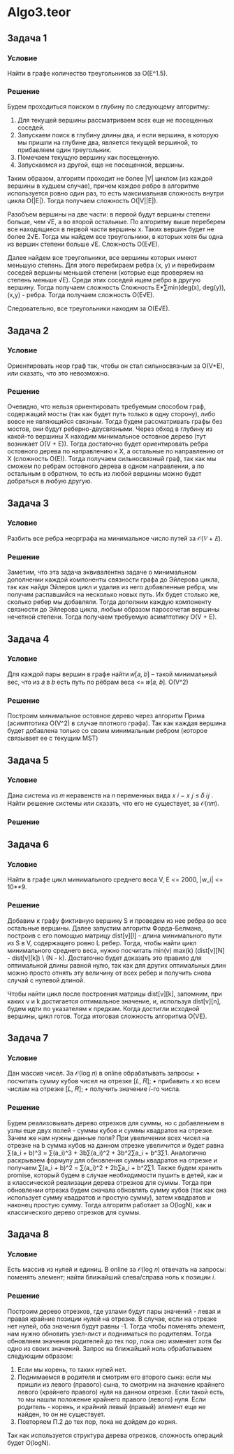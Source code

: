 # Algo3.teor

## Задача 1
### Условие
Найти в графе количество треугольников за O(E^1.5).
### Решение
Будем проходиться поиском в глубину по следующему алгоритму:
1) Для текущей вершины рассматриваем всех еще не посещенных соседей.
2) Запускаем поиск в глубину длины два, и если вершина, в которую мы пришли на глубине два, является текущей вершиной, то прибавляем один треугольник.
3) Помечаем текущую вершину как посещенную.
4) Запускаемся из другой, еще не посещенной, вершины.

Таким образом, алгоритм проходит не более |V| циклом (из каждой вершины в худшем случае), причем каждое ребро в алгоритме используется ровно один раз, то есть максимальная сложность внутри цикла O(|E|). Тогда получаем сложность O(|V||E|).

Разобъем вершины на две части: в первой будут вершины степени больше, чем √E, а во второй остальные. По алгоритму выше переберем все находящиеся в первой части вершины x. Таких вершин будет не более 2√E. Тогда мы найдем все треугольники, в которых хотя бы одна из вершин степени больше √E. Сложность O(E√E).

Далее найдем все треугольники, все вершины которых имеют меньшую степень. Для этого перебираем ребра (x, y) и перебираем соседей вершины меньшей степени (которые еще проверяем на степень меньше √E). Среди этих соседей ищем ребро в другую вершину. Тогда получаем сложность Сложность E*∑min(deg(x), deg(y)), (x,y) - ребра. Тогда получаем сложность O(E√E).

Следовательно, все треугольники находим за O(E√E).

## Задача 2
### Условие
Ориентировать неор граф так, чтобы он стал сильносвязным за O(V+E), или сказать, что это невозможно.
### Решение
Очевидно, что нельзя ориентировать требуемым способом граф, содержащий мосты (так как будет путь только в одну сторону), либо вовсе не являющийся связным. Тогда будем рассматривать графы без мостов, они будут реберно-двусвязными. Через обход в глубину из какой-то вершины X находим минимальное остовное дерево (тут возникает O(V + E)). Тогда достаточно будет ориентировать ребра остовного дерева по направлению к X, а остальные по направлению от X (сложность O(E)). Тогда получаем сильносвязный граф, так как мы сможем по ребрам остовного дерева в одном направлении, а по остальным в обратном, то есть из любой вершины можно будет добраться в любую другую.

## Задача 3
### Условие
Разбить все ребра неорграфа на минимальное число путей за 𝒪(𝑉 + 𝐸).
### Решение
Заметим, что эта задача эквивалентна задаче о минимальном дополнении каждой компоненты связности графа до Эйлерова цикла, так как найдя Эйлеров цикл и удалив из него добавленные ребра, мы получим распавшийся на несколько новых путь. Их будет столько же, сколько ребер мы добавляли. Тогда дополним каждую компоненту связности до Эйлерова цикла, любым образом паросочетая вершины нечетной степени. Тогда получаем требуемую асимптотику O(V + E).

## Задача 4
### Условие
Для каждой пары вершин в графе найти 𝑤[𝑎, 𝑏] – такой минимальный вес, что из 𝑎 в 𝑏 есть путь по рёбрам веса <= 𝑤[𝑎, 𝑏]. O(V^2)
### Решение
Построим минимальное остовное дерево через алгоритм Прима (асимптотика O(V^2)  в случае плотного графа). Так как каждая вершина будет добавлена только со своим минимальным ребром (которое связывает ее с текущим MST)

## Задача 5
### Условие
Дана система из 𝑚 неравенств на 𝑛 переменных вида 𝑥 𝑖 − 𝑥 𝑗 ≤ 𝛿 𝑖𝑗 . Найти решение системы или сказать, что его не существует, за 𝒪(𝑛𝑚).
### Решение


## Задача 6
### Условие
Найти в графе цикл минимального среднего веса V, E <= 2000, |w_i| <= 10**9.
### Решение 

Добавим к графу фиктивную вершину S и проведем из нее ребра во все остальные вершины. Далее запустим алгоритм Форда-Белмана, построив с его помощью матрицу dist[v][l] - длина минимального пути из S в V, содержащего ровно L ребер. Тогда, чтобы найти цикл минимального среднего веса, нужно посчитать min(v) max(k) (dist[v][N] - dist[v][k]) \ (N - k). Достаточно будет доказать это правило для оптимальной длины равной нулю, так как для других оптимальных длин можно просто отнять эту величину от всех ребер и получить снова случай с нулевой длиной.

Чтобы найти цикл после построения матрицы dist[v][k], запомним, при каких v и k достигается оптимальное значение, и, используя dist[v][n], будем идти по указателям к предкам. Когда достигли исходной вершины, цикл готов. Тогда итоговая сложность алгоритма O(VE).

## Задача 7
### Условие
Дан массив чисел. За 𝒪(log 𝑛) в online обрабатывать запросы:
• посчитать сумму кубов чисел на отрезке [𝐿, 𝑅];
• прибавить 𝑥 ко всем числам на отрезке [𝐿, 𝑅];
• получить значение 𝑖-го числа.
### Решение
Будем реализовывать дерево отрезков для суммы, но с добавлением в узлы еще двух полей - суммы кубов и суммы квадратов на отрезке. Зачем же нам нужны данные поля? При увеличении всех чисел на отрезке на b сумма кубов на данном отрезке увеличится и будет равна ∑(a_i + b)^3 = ∑(a_i)^3 + 3b∑(a_i)^2 + 3b^2∑a_i + b^3∑1. Аналогично раскрываем формулу для обновления суммы квадратов на отрезке и получаем ∑(a_i + b)^2 = ∑(a_i)^2 + 2b∑a_i + b^2∑1. Также будем хранить promise, который будем в случае необходимости пушить в детей, как и в классической реализации дерева отрезков для суммы. Тогда при обновлении отрезка будем сначала обновлять сумму кубов (так как она использует сумму квадратов и простую сумму), затем квадратов и наконец простую сумму. Тогда алгоритм работает за O(logN), как и классического дерево отрезков для суммы.

## Задача 8
### Условие
Есть массив из нулей и единиц. В online за 𝒪(log 𝑛) отвечать на запросы: поменять элемент; найти ближайший слева/справа ноль к позиции 𝑖.
### Решение
Построим дерево отрезков, где узлами будут пары значений - левая и правая крайние позиции нулей на отрезке. В случае, если на отрезке нет нулей, оба значения будут равны -1. Тогда чтобы поменять элемент, нам нужно обновить узел-лист и подниматься по родителям. Тогда обновляем значения родителей до тех пор, пока оно изменяет хотя бы одно из своих значений. Запрос на ближайший ноль обрабатываем следующим образом:
1) Если мы корень, то таких нулей нет.
2) Поднимаемся в родителя и смотрим его второго сына: если мы пришли из левого (правого) сына, то смотрим на значение крайнего левого (крайнего правого) нуля на данном отрезке. Если такой есть, то мы нашли положение крайнего правого (левого) нуля. Если родитель - корень, и крайний левый (правый) элемент еще не найден, то он не существует.
3) Повторяем П.2 до тех пор, пока не дойдем до корня.

Так как используется структура дерева отрезков, сложность операций будет O(logN).
